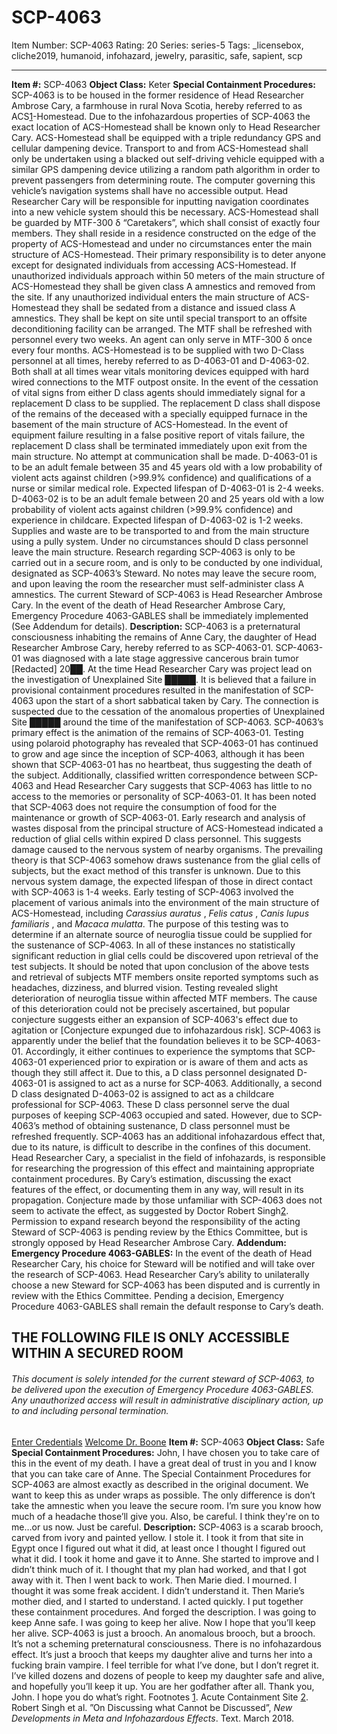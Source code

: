 # SCP-4063
Item Number: SCP-4063
Rating: 20
Series: series-5
Tags: _licensebox, cliche2019, humanoid, infohazard, jewelry, parasitic, safe, sapient, scp

---

**Item #:** SCP-4063
**Object Class:** Keter
**Special Containment Procedures:** SCP-4063 is to be housed in the former residence of Head Researcher Ambrose Cary, a farmhouse in rural Nova Scotia, hereby referred to as ACS[1](javascript:;)-Homestead. Due to the infohazardous properties of SCP-4063 the exact location of ACS-Homestead shall be known only to Head Researcher Cary. ACS-Homestead shall be equipped with a triple redundancy GPS and cellular dampening device. Transport to and from ACS-Homestead shall only be undertaken using a blacked out self-driving vehicle equipped with a similar GPS dampening device utilizing a random path algorithm in order to prevent passengers from determining route. The computer governing this vehicle’s navigation systems shall have no accessible output. Head Researcher Cary will be responsible for inputting navigation coordinates into a new vehicle system should this be necessary.
ACS-Homestead shall be guarded by MTF-300 δ “Caretakers”, which shall consist of exactly four members. They shall reside in a residence constructed on the edge of the property of ACS-Homestead and under no circumstances enter the main structure of ACS-Homestead. Their primary responsibility is to deter anyone except for designated individuals from accessing ACS-Homestead. If unauthorized individuals approach within 50 meters of the main structure of ACS-Homestead they shall be given class A amnestics and removed from the site. If any unauthorized individual enters the main structure of ACS-Homestead they shall be sedated from a distance and issued class A amnestics. They shall be kept on site until special transport to an offsite deconditioning facility can be arranged. The MTF shall be refreshed with personnel every two weeks. An agent can only serve in MTF-300 δ once every four months.
ACS-Homestead is to be supplied with two D-Class personnel at all times, hereby referred to as D-4063-01 and D-4063-02. Both shall at all times wear vitals monitoring devices equipped with hard wired connections to the MTF outpost onsite. In the event of the cessation of vital signs from either D class agents should immediately signal for a replacement D class to be supplied. The replacement D class shall dispose of the remains of the deceased with a specially equipped furnace in the basement of the main structure of ACS-Homestead. In the event of equipment failure resulting in a false positive report of vitals failure, the replacement D class shall be terminated immediately upon exit from the main structure. No attempt at communication shall be made.
D-4063-01 is to be an adult female between 35 and 45 years old with a low probability of violent acts against children (>99.9% confidence) and qualifications of a nurse or similar medical role. Expected lifespan of D-4063-01 is 2-4 weeks.
D-4063-02 is to be an adult female between 20 and 25 years old with a low probability of violent acts against children (>99.9% confidence) and experience in childcare. Expected lifespan of D-4063-02 is 1-2 weeks.
Supplies and waste are to be transported to and from the main structure using a pully system. Under no circumstances should D class personnel leave the main structure.
Research regarding SCP-4063 is only to be carried out in a secure room, and is only to be conducted by one individual, designated as SCP-4063’s Steward. No notes may leave the secure room, and upon leaving the room the researcher must self-administer class A amnestics. The current Steward of SCP-4063 is Head Researcher Ambrose Cary. In the event of the death of Head Researcher Ambrose Cary, Emergency Procedure 4063-GABLES shall be immediately implemented (See Addendum for details).
**Description:** SCP-4063 is a preternatural consciousness inhabiting the remains of Anne Cary, the daughter of Head Researcher Ambrose Cary, hereby referred to as SCP-4063-01. SCP-4063-01 was diagnosed with a late stage aggressive cancerous brain tumor [Redacted] 20██. At the time Head Researcher Cary was project lead on the investigation of Unexplained Site █████. It is believed that a failure in provisional containment procedures resulted in the manifestation of SCP-4063 upon the start of a short sabbatical taken by Cary. The connection is suspected due to the cessation of the anomalous properties of Unexplained Site █████ around the time of the manifestation of SCP-4063.
SCP-4063’s primary effect is the animation of the remains of SCP-4063-01. Testing using polaroid photography has revealed that SCP-4063-01 has continued to grow and age since the inception of SCP-4063, although it has been shown that SCP-4063-01 has no heartbeat, thus suggesting the death of the subject. Additionally, classified written correspondence between SCP-4063 and Head Researcher Cary suggests that SCP-4063 has little to no access to the memories or personality of SCP-4063-01.
It has been noted that SCP-4063 does not require the consumption of food for the maintenance or growth of SCP-4063-01. Early research and analysis of wastes disposal from the principal structure of ACS-Homestead indicated a reduction of glial cells within expired D class personnel. This suggests damage caused to the nervous system of nearby organisms. The prevailing theory is that SCP-4063 somehow draws sustenance from the glial cells of subjects, but the exact method of this transfer is unknown. Due to this nervous system damage, the expected lifespan of those in direct contact with SCP-4063 is 1-4 weeks.
Early testing of SCP-4063 involved the placement of various animals into the environment of the main structure of ACS-Homestead, including _Carassius auratus_ , _Felis catus_ , _Canis lupus familiaris_ , and _Macaca mulatta_. The purpose of this testing was to determine if an alternate source of neuroglia tissue could be supplied for the sustenance of SCP-4063. In all of these instances no statistically significant reduction in glial cells could be discovered upon retrieval of the test subjects.
It should be noted that upon conclusion of the above tests and retrieval of subjects MTF members onsite reported symptoms such as headaches, dizziness, and blurred vision. Testing revealed slight deterioration of neuroglia tissue within affected MTF members. The cause of this deterioration could not be precisely ascertained, but popular conjecture suggests either an expansion of SCP-4063's effect due to agitation or [Conjecture expunged due to infohazardous risk].
SCP-4063 is apparently under the belief that the foundation believes it to be SCP-4063-01. Accordingly, it either continues to experience the symptoms that SCP-4063-01 experienced prior to expiration or is aware of them and acts as though they still affect it. Due to this, a D class personnel designated D-4063-01 is assigned to act as a nurse for SCP-4063. Additionally, a second D class designated D-4063-02 is assigned to act as a childcare professional for SCP-4063. These D class personnel serve the dual purposes of keeping SCP-4063 occupied and sated. However, due to SCP-4063’s method of obtaining sustenance, D class personnel must be refreshed frequently.
SCP-4063 has an additional infohazardous effect that, due to its nature, is difficult to describe in the confines of this document. Head Researcher Cary, a specialist in the field of infohazards, is responsible for researching the progression of this effect and maintaining appropriate containment procedures. By Cary’s estimation, discussing the exact features of the effect, or documenting them in any way, will result in its propagation. Conjecture made by those unfamiliar with SCP-4063 does not seem to activate the effect, as suggested by Doctor Robert Singh[2](javascript:;). Permission to expand research beyond the responsibility of the acting Steward of SCP-4063 is pending review by the Ethics Committee, but is strongly opposed by Head Researcher Ambrose Cary.
**Addendum: Emergency Procedure 4063-GABLES:** In the event of the death of Head Researcher Cary, his choice for Steward will be notified and will take over the research of SCP-4063. Head Researcher Cary’s ability to unilaterally choose a new Steward for SCP-4063 has been disputed and is currently in review with the Ethics Committee. Pending a decision, Emergency Procedure 4063-GABLES shall remain the default response to Cary’s death.
## **THE FOLLOWING FILE IS ONLY ACCESSIBLE WITHIN A SECURED ROOM**
###### This document is solely intended for the current steward of SCP-4063, to be delivered upon the execution of Emergency Procedure 4063-GABLES. Any unauthorized access will result in administrative disciplinary action, up to and including personal termination.
[Enter Credentials](javascript:;)
[Welcome Dr. Boone](javascript:;)
**Item #:** SCP-4063
**Object Class:** Safe
**Special Containment Procedures:** John, I have chosen you to take care of this in the event of my death. I have a great deal of trust in you and I know that you can take care of Anne.
The Special Containment Procedures for SCP-4063 are almost exactly as described in the original document. We want to keep this as under wraps as possible. The only difference is don’t take the amnestic when you leave the secure room. I’m sure you know how much of a headache those’ll give you.
Also, be careful. I think they're on to me…or us now. Just be careful.
**Description:** SCP-4063 is a scarab brooch, carved from ivory and painted yellow. I stole it. I took it from that site in Egypt once I figured out what it did, at least once I thought I figured out what it did. I took it home and gave it to Anne. She started to improve and I didn’t think much of it. I thought that my plan had worked, and that I got away with it. Then I went back to work.
Then Marie died. I mourned. I thought it was some freak accident. I didn’t understand it. Then Marie’s mother died, and I started to understand. I acted quickly. I put together these containment procedures. And forged the description. I was going to keep Anne safe. I was going to keep her alive. Now I hope that you’ll keep her alive.
SCP-4063 is just a brooch. An anomalous brooch, but a brooch. It’s not a scheming preternatural consciousness. There is no infohazardous effect. It’s just a brooch that keeps my daughter alive and turns her into a fucking brain vampire.
I feel terrible for what I’ve done, but I don’t regret it. I’ve killed dozens and dozens of people to keep my daughter safe and alive, and hopefully you’ll keep it up. You are her godfather after all. Thank you, John. I hope you do what’s right.
Footnotes
[1](javascript:;). Acute Containment Site
[2](javascript:;). Robert Singh et al. ”On Discussing what Cannot be Discussed”, _New Developments in Meta and Infohazardous Effects_. Text. March 2018.